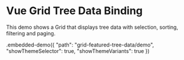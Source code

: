 # Vue Grid Tree Data Binding

This demo shows a Grid that displays tree data with selection, sorting, filtering and paging.

.embedded-demo({ "path": "grid-featured-tree-data/demo", "showThemeSelector": true, "showThemeVariants": true })
